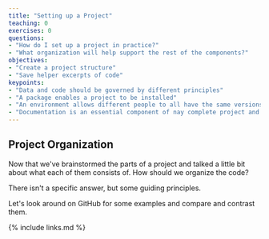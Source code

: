 ```yaml
---
title: "Setting up a Project"
teaching: 0
exercises: 0
questions:
- "How do I set up a project in practice?"
- "What organization will help support the rest of the components?"
objectives:
- "Create a project structure"
- "Save helper excerpts of code"
keypoints:
- "Data and code should be governed by different principles"
- "A package enables a project to be installed"
- "An environment allows different people to all have the same versions and run software more reliably"
- "Documentation is an essential component of nay complete project and should exist with the code"
---
```


## Project Organization

Now that we've brainstormed the parts of a project and talked a little bit about what each of them consists of.  How should we organize the code?

There isn't a specific answer, but some guiding principles.

Let's look around on GitHub for some examples and compare and contrast them.

{% include links.md %}
